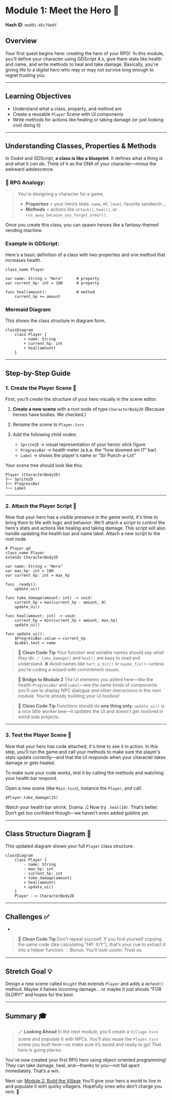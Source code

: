 # Module 1: Meet the Hero 🧙

**Hash ID**: `mod01-45c79e6f`

## Overview

Your first quest begins here: creating the hero of your RPG! 
In this module, you’ll define your character using GDScript 4.x, give them stats like health and name, and write methods to heal and take damage. Basically, you're giving life to a digital hero who may or may not survive long enough to regret trusting you.

---

## Learning Objectives

- Understand what a class, property, and method are
- Create a reusable `Player` Scene with UI components
- Write methods for actions like healing or taking damage (or just looking cool doing it)

---

## Understanding Classes, Properties & Methods

In Godot and GDScript, **a class is like a blueprint**. It defines what a thing _is_ and what it _can do_. Think of it as the DNA of your character—minus the awkward adolescence.

### 🧠 RPG Analogy:

> You’re designing a character for a game.
>
> - **Properties** = your hero’s stats: `name`, `HP`, `level`, favorite sandwich...
> - **Methods** = actions like `attack()`, `heal()`, or `run_away_because_you_forgot_armor()`.

Once you create this class, you can spawn heroes like a fantasy-themed vending machine.

### Example in GDScript:

Here's a basic definition of a class with two properties and one method that increases health.

```gdscript
class_name Player

var name: String = "Hero"      # property
var current_hp: int = 100      # property

func heal(amount):             # method
    current_hp += amount
```

### Mermaid Diagram

This shows the class structure in diagram form.

```mermaid
classDiagram
    class Player {
        + name: String
        + current_hp: int
        + heal(amount)
    }
```

---

## Step-by-Step Guide

### 1. Create the Player Scene 🎨

First, you’ll create the structure of your hero visually in the scene editor.

1. **Create a new scene** with a root node of type `CharacterBody2D`
   (Because heroes have bodies. We checked.)
2. Rename the scene to `Player.tscn`
3. Add the following child nodes:

   - `Sprite2D` → visual representation of your heroic stick figure
   - `ProgressBar` → health meter (a.k.a. the “how doomed am I?” bar)
   - `Label` → shows the player's name or “Sir Punch-a-Lot”

Your scene tree should look like this:

```
Player (CharacterBody2D)
├── Sprite2D
├── ProgressBar
└── Label
```

---

### 2. Attach the Player Script 📜

Now that your hero has a visible presence in the game world, it's time to bring them to life with logic and behavior. We'll attach a script to control the hero's stats and actions like healing and taking damage. This script will also handle updating the health bar and name label. Attach a new script to the root node.

```gdscript
# Player.gd
class_name Player
extends CharacterBody2D

var name: String = "Hero"
var max_hp: int = 100
var current_hp: int = max_hp

func _ready():
    update_ui()

func take_damage(amount: int) -> void:
    current_hp = max(current_hp - amount, 0)
    update_ui()

func heal(amount: int) -> void:
    current_hp = min(current_hp + amount, max_hp)
    update_ui()

func update_ui():
    $ProgressBar.value = current_hp
    $Label.text = name
```

> 🧼 **Clean Code Tip**
> Your function and variable names should _say what they do_.
> ✅ `take_damage()` and `heal()` are easy to read and understand.
> ❌ Avoid names like `hurt_a_bit()` or `maybe_fix()`—unless you’re coding a wizard with commitment issues.

> 🧠 **Bridge to Module 2**
> The UI elements you added here—like the health `ProgressBar` and `Label`—are the same kinds of components you’ll use to display NPC dialogue and other interactions in the next module. You’re already building your UI toolbox!

> 🧼 **Clean Code Tip**
> Functions should do **one thing only**.
> `update_ui()` is a nice little worker bee—it updates the UI and doesn’t get involved in weird side projects.

---

### 3. Test the Player Scene 🧪

Now that your hero has code attached, it's time to see it in action. In this step, you'll run the game and call your methods to make sure the player's stats update correctly—and that the UI responds when your character takes damage or gets healed.

To make sure your code works, test it by calling the methods and watching your health bar respond.

Open a new scene (like `Main.tscn`), instance the `Player`, and call:

```gdscript
$Player.take_damage(25)
```

Watch your health bar shrink. Drama. 🎝
Now try `.heal(10)`. That’s better. Don’t get too confident though—we haven’t even added goblins yet.

---

## Class Structure Diagram 📏

This updated diagram shows your full `Player` class structure:

```mermaid
classDiagram
    class Player {
        - name: String
        - max_hp: int
        - current_hp: int
        + take_damage(amount)
        + heal(amount)
        + update_ui()
    }
    Player --> CharacterBody2D
```

---

## Challenges ✅

-

> 🧼 **Clean Code Tip**
> Don’t repeat yourself. If you find yourself copying the same code (like calculating “HP: X/Y”), that’s your cue to extract it into a helper function.
> 💡 Bonus: You’ll look cooler. Trust us.

---

## Stretch Goal 💡

Design a new scene called `Knight` that extends `Player` and adds a `defend()` method.
Maybe it halves incoming damage... or maybe it just shouts "FOR GLORY!" and hopes for the best.

---

## Summary 🎓

> 🪄 **Looking Ahead**
> In the next module, you’ll create a `Village.tscn` scene and populate it with NPCs. You’ll also reuse the `Player.tscn` scene you built here—so make sure it’s saved and ready to go! That hero is going places.

You’ve now created your first RPG hero using object-oriented programming! They can take damage, heal, and—thanks to you—not fall apart immediately. That’s a win.

Next up:
[Module 2: Build the Village](/tutorial/modules/02-build-the-village.md)
You’ll give your hero a world to live in and populate it with quirky villagers. Hopefully ones who don’t charge you rent. 🏨
